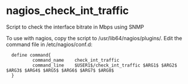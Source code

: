 # nagios_check_int_traffic
Script to check the interface bitrate in Mbps using SNMP

To use with nagios, copy the script to /usr/lib64/nagios/plugins/.
Edit the command file in /etc/nagios/conf.d: 
```
  define command{
          command_name    check_int_traffic
          command_line    $USER1$/check_int_traffic $ARG1$ $ARG2$ $ARG3$ $ARG4$ $ARG5$ $ARG6$ $ARG7$ $ARG8$
  }
```
